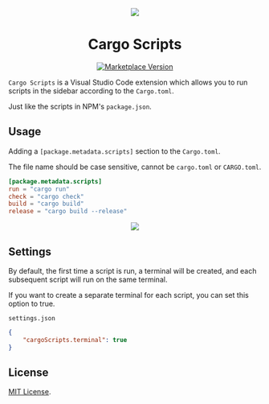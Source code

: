 <p align="center">
<img src="https://taiyuuki.gallerycdn.vsassets.io/extensions/taiyuuki/vscode-cargo-scripts/0.0.1/1680743890799/Microsoft.VisualStudio.Services.Icons.Default"  />
</p>


<h1 align="center">Cargo Scripts</h1>

<p align="center"><a href="https://marketplace.visualstudio.com/items?itemName=taiyuuki.vscode-cargo-scripts">
    <img alt="Marketplace Version" src="https://img.shields.io/visual-studio-marketplace/v/taiyuuki.vscode-cargo-scripts?color=%23813c85&label=Marketplace&logo=visual%20studio%20code"></a></p>

`Cargo Scripts` is a Visual Studio Code extension which allows you to run scripts in the sidebar according to the `Cargo.toml`. 

Just like the scripts in NPM's `package.json`.

## Usage

Adding a `[package.metadata.scripts]` section to the `Cargo.toml`.

The file name should be case sensitive, cannot be `cargo.toml` or `CARGO.toml`.

```toml
[package.metadata.scripts]
run = "cargo run"
check = "cargo check"
build = "cargo build"
release = "cargo build --release"
```

<p align="center">
<img src="https://s2.loli.net/2023/04/06/HwEItz9TR1Gcb7k.jpg" />
</p>

## Settings

By default, the first time a script is run, a terminal will be created, and each subsequent script will run on the same terminal.

If you want to create a separate terminal for each script, you can set this option to true.

`settings.json`

```json
{
    "cargoScripts.terminal": true
}
```

## License

[MIT License](./LICENSE.md).